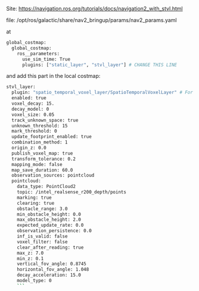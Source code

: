 Site: https://navigation.ros.org/tutorials/docs/navigation2_with_stvl.html

file: /opt/ros/galactic/share/nav2_bringup/params/nav2_params.yaml

at 
```bash
global_costmap:
  global_costmap:
    ros__parameters:
      use_sim_time: True
      plugins: ["static_layer", "stvl_layer"] # CHANGE THIS LINE
```
      
and add this part in the local costmap:
```bash
stvl_layer:
  plugin: "spatio_temporal_voxel_layer/SpatioTemporalVoxelLayer" # For Foxy and later
  enabled: true
  voxel_decay: 15.
  decay_model: 0
  voxel_size: 0.05
  track_unknown_space: true
  unknown_threshold: 15
  mark_threshold: 0
  update_footprint_enabled: true
  combination_method: 1
  origin_z: 0.0
  publish_voxel_map: true
  transform_tolerance: 0.2
  mapping_mode: false
  map_save_duration: 60.0
  observation_sources: pointcloud
  pointcloud:
    data_type: PointCloud2
    topic: /intel_realsense_r200_depth/points
    marking: true
    clearing: true
    obstacle_range: 3.0
    min_obstacle_height: 0.0
    max_obstacle_height: 2.0
    expected_update_rate: 0.0
    observation_persistence: 0.0
    inf_is_valid: false
    voxel_filter: false
    clear_after_reading: true
    max_z: 7.0
    min_z: 0.1
    vertical_fov_angle: 0.8745
    horizontal_fov_angle: 1.048
    decay_acceleration: 15.0
    model_type: 0
    ```
